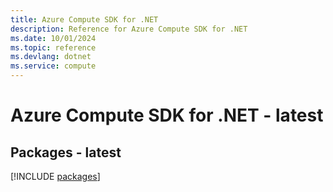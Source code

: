 ```yaml
---
title: Azure Compute SDK for .NET
description: Reference for Azure Compute SDK for .NET
ms.date: 10/01/2024
ms.topic: reference
ms.devlang: dotnet
ms.service: compute
---
```

# Azure Compute SDK for .NET - latest
## Packages - latest
[!INCLUDE [packages](compute-index.md)]